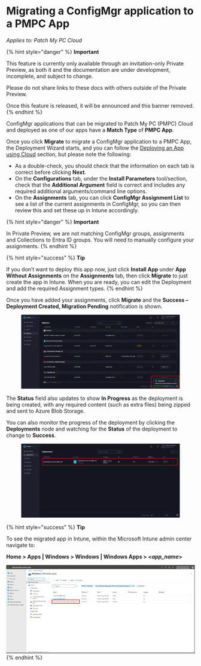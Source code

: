 # Migrating a ConfigMgr application to a PMPC App

_Applies to: Patch My PC Cloud_

{% hint style="danger" %}
**Important**

This feature is currently only available through an invitation-only Private Preview, as both it and the documentation are under development, incomplete, and subject to change.

Please do not share links to these docs with others outside of the Private Preview.

Once this feature is released, it will be announced and this banner removed.
{% endhint %}

ConfigMgr applications that can be migrated to Patch My PC (PMPC) Cloud and deployed as one of our apps have a **Match Type** of **PMPC App**.

Once you click **Migrate** to migrate a ConfigMgr application to a PMPC App, the Deployment Wizard starts, and you can follow the [Deploying an App using Cloud](../../cloud-deployments/deploying-an-app-using-cloud/) section, but please note the following:

* As a double-check, you should check that the information on each tab is correct before clicking **Next**.
* On the **Configurations** tab, under the **Install Parameters** tool/section, check that the **Additional Argument** field is correct and includes any required additional arguments/command line options.
* On the **Assignments** tab, you can click **ConfigMgr Assignment List** to see a list of the current assignments in ConfigMgr, so you can then review this and set these up in Intune accordingly.

{% hint style="danger" %}
**Important**

In Private Preview, we are not matching ConfigMgr groups, assignments and Collections to Entra ID groups. You will need to manually configure your assignments.
{% endhint %}

{% hint style="success" %}
**Tip**

If you don’t want to deploy this app now, just click **Install App** under **App Without Assignments** on the **Assignments** tab, then click **Migrate** to just create the app in Intune. When you are ready, you can edit the Deployment and add the required Assignment types.
{% endhint %}

Once you have added your assignments, click **Migrate** and the **Success – Deployment Created, Migration Pending** notification is shown.

<figure><img src="../../../_images/gitbook/image%20%2810%29.png" alt="“Migrate, the Success – Deployment Created, Migration Pending” notification" width="563"><figcaption></figcaption></figure>

The **Status** field also updates to show **In Progress** as the deployment is being created, with any required content (such as extra files) being zipped and sent to Azure Blob Storage.

You can also monitor the progress of the deployment by clicking the **Deployments** node and watching for the **Status** of the deployment to change to **Success**.

<figure><img src="../../../_images/gitbook/image%20%2811%29.png" alt="Monitoring the status of the deployment" width="563"><figcaption></figcaption></figure>

{% hint style="success" %}
**Tip**

To see the migrated app in Intune, within the Microsoft Intune admin center navigate to:

**Home > Apps | Windows > Windows | Windows Apps > <**_**app\_name**_**>**

![Migrated app in Intune](<../../../_images/gitbook/image%20%2812).png>)
{% endhint %}
